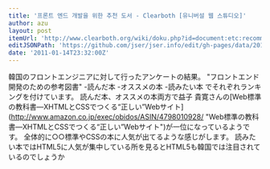 ```yaml
---
title: '프론트 엔드 개발을 위한 추천 도서 - Clearboth [유니버설 웹 스튜디오]'
author: azu
layout: post
itemUrl: 'http://www.clearboth.org/wiki/doku.php?id=document:etc:recommend_books'
editJSONPath: 'https://github.com/jser/jser.info/edit/gh-pages/data/2011/01/index.json'
date: '2011-01-14T23:32:00Z'
---
```

韓国のフロントエンジニアに対して行ったアンケートの結果。
&quot;フロントエンド開発のための参考図書&quot;
-読んだ本
-オススメの本
-読みたい本
でそれぞれランキングを付けています。
読んだ本、オススメの本両方で益子 貴寛さんの[Web標準の教科書―XHTMLとCSSでつくる“正しい”Webサイト](http://www.amazon.co.jp/exec/obidos/ASIN/4798010928/ &quot;Web標準の教科書―XHTMLとCSSでつくる“正しい”Webサイト&quot;)が一位になっているようです。
全体的に○○標準やCSSの本に人気が出てるような感じがします。
読みたい本ではHTML5に人気が集中している所を見るとHTML5も韓国では注目されているのでしょうか
